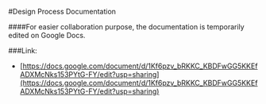 #Design Process Documentation

####For easier collaboration purpose, the documentation is temporarily edited on Google Docs.

###Link: 
- [https://docs.google.com/document/d/1Kf6pzv_bRKKC_KBDFwGG5KKEfADXMcNks153PYtG-FY/edit?usp=sharing](https://docs.google.com/document/d/1Kf6pzv_bRKKC_KBDFwGG5KKEfADXMcNks153PYtG-FY/edit?usp=sharing)
